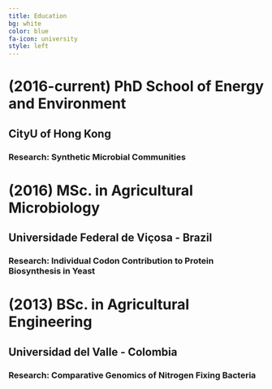 ```yaml
---
title: Education
bg: white
color: blue
fa-icon: university
style: left
---
```


# (2016-current) **PhD** School of Energy and Environment

## CityU of Hong Kong

### **Research:** Synthetic Microbial Communities


# (2016) **MSc.** in Agricultural Microbiology

## Universidade Federal de Viçosa - Brazil

### **Research:** Individual Codon Contribution to Protein Biosynthesis in Yeast


# (2013) **BSc.** in Agricultural Engineering

## Universidad del Valle - Colombia

### **Research:** Comparative Genomics of Nitrogen Fixing Bacteria

